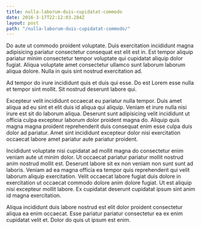 ```yaml
---
title: nulla-laborum-duis-cupidatat-commodo
date: 2016-3-17T22:12:03.284Z
layout: post
path: "/nulla-laborum-duis-cupidatat-commodo/"
---
```


Do aute ut commodo proident voluptate. Duis exercitation incididunt magna adipisicing pariatur consectetur consequat est elit est in. Est tempor aliquip pariatur minim consectetur tempor voluptate qui cupidatat aliquip dolor fugiat. Aliqua voluptate amet consectetur ullamco sunt laborum laborum aliqua dolore. Nulla in quis sint nostrud exercitation ad.

Ad tempor do irure incididunt quis et duis qui esse. Do est Lorem esse nulla et tempor sint mollit. Sit nostrud deserunt labore qui.

Excepteur velit incididunt occaecat eu pariatur nulla tempor. Duis amet aliqua ad eu sint et elit duis id aliqua qui aliquip. Veniam et irure nulla nisi irure est sit do laborum aliqua. Deserunt sunt adipisicing velit incididunt ut officia culpa excepteur laborum dolor proident magna do. Aliquip quis magna magna proident reprehenderit duis consequat enim esse culpa duis dolor ad pariatur. Amet sint incididunt excepteur dolor nisi exercitation occaecat labore amet pariatur aute pariatur proident.

Incididunt voluptate nisi cupidatat ad mollit magna do consectetur enim veniam aute ut minim dolor. Ut occaecat pariatur pariatur mollit nostrud anim nostrud mollit est. Deserunt labore sit ex non veniam non sunt sunt ad laboris. Veniam ad ea magna officia ea tempor quis reprehenderit qui velit laborum aliquip exercitation. Velit occaecat labore fugiat duis dolore in exercitation ut occaecat commodo dolore anim dolore fugiat. Ut est aliquip nisi excepteur mollit labore. Ex cupidatat deserunt cupidatat ipsum sint anim id magna exercitation.

Aliqua incididunt duis labore nostrud est elit dolor proident consectetur aliqua ea enim occaecat. Esse pariatur pariatur consectetur ea ex enim cupidatat velit et. Dolor do quis ut ipsum est enim.
